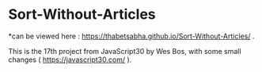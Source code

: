 # Sort-Without-Articles

*can be viewed here : https://thabetsabha.github.io/Sort-Without-Articles/ .

This is the 17th project from JavaScript30 by Wes Bos, with some small changes ( https://javascript30.com/ ).
